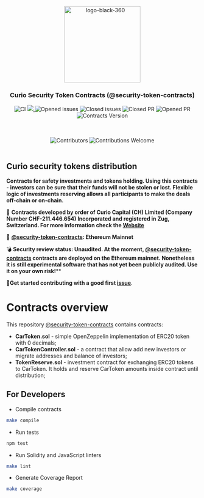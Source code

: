<p align="center"> <img src="https://user-images.githubusercontent.com/4842007/84689477-50b51080-af41-11ea-88b1-045e8a620c42.png" alt="logo-black-360" width="200"/></p>


<h3 align="center">Curio Security Token Contracts (@security-token-contracts)</h3>
<div align="center">
</div>

<div align="center">

![CI](https://github.com/galtproject/security-token-contracts/workflows/CI/badge.svg)
<a href="https://codecov.io/gh/galtproject/security-token-contracts">
  <img src="https://codecov.io/gh/galtproject/security-token-contracts/branch/master/graph/badge.svg" />
</a>
<img src="https://img.shields.io/github/issues-raw/galtproject/security-token-contracts.svg?color=green&style=flat-square" alt="Opened issues"/>
<img src="https://img.shields.io/github/issues-closed-raw/galtproject/security-token-contracts.svg?color=blue&style=flat-square" alt="Closed issues" />
<img src="https://img.shields.io/github/issues-pr-closed/galtproject/security-token-contracts.svg?color=green&style=flat-square" alt="Closed PR"/>
<img src="https://img.shields.io/github/issues-pr-raw/galtproject/security-token-contracts.svg?color=green&style=flat-square" alt="Opened PR"/>
<img src="https://img.shields.io/badge/version-1.0.0-yellow.svg" alt="Contracts Version"/>
</div>
<br/>
<br/>
<div align="center">
  <img src="https://img.shields.io/github/contributors/galtproject/security-token-contracts?style=flat-square" alt="Сontributors" />
  <img src="https://img.shields.io/badge/contributions-welcome-orange.svg?style=flat-square" alt="Contributions Welcome" />
</div>
<br/>

## Curio security tokens distribution
**Contracts for safety investments and tokens holding. Using this contracts - investors can be sure that their funds will not be stolen or lost. Flexible logic of investments reserving allows all participants to make the deals off-chain or on-chain.**

:page_with_curl: **Contracts developed by order of Curio Capital (CH) Limited (Company Number CHF-211.446.654) Incorporated and registered in Zug, Switzerland. For more information check the [Website](https://curioinvest.com/)**

:construction: **[@security-token-contracts](https://github.com/galtproject/security-token-contracts/): Ethereum Mainnet**

:bomb: **Security review status: Unaudited. At the moment, [@security-token-contracts](https://github.com/galtproject/security-token-contracts/) contracts are deployed on the Ethereum mainnet. Nonetheless it is still experimental software that has not yet been publicly audited. Use it on your own risk!****

:memo:**Get started contributing with a good first [issue](https://github.com/galtproject/security-token-contracts/issues)**.

# Contracts overview
This repository [@security-token-contracts](https://github.com/galtproject/security-token-contracts/) contains contracts:
- **CarToken.sol** - simple OpenZeppelin implementation of ERC20 token with 0 decimals;
- **CarTokenController.sol** - a contract that allow add new investors or migrate addresses and balance of investors;
- **TokenReserve.sol** - investment contract for exchanging ERC20 tokens to CarToken. It holds and reserve CarToken amounts inside contract until distribution;

## For Developers

* Compile contracts

```sh
make compile
```

* Run tests

```sh
npm test
```

* Run Solidity and JavaScript linters

```sh
make lint
```

* Generate Coverage Report

```sh
make coverage
```
